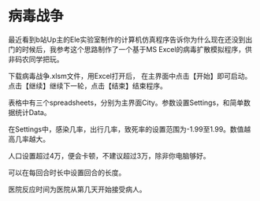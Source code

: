 # 病毒战争
最近看到b站Up主的Ele实验室制作的计算机仿真程序告诉你为什么现在还没到出门的时候后，我参考这个思路制作了一个基于MS Excel的病毒扩散模拟程序，供非码农同学把玩。

下载病毒战争.xlsm文件，用Excel打开后， 在主界面中点击【开始】即可启动。点击【继续】继续下一轮，点击【结束】结束程序。

表格中有三个spreadsheets，分别为主界面City。参数设置Settings，和简单数据统计Data。

在Settings中，感染几率，出行几率，致死率的设置范围为-1.99至1.99。数值越高几率越大。

人口设置超过4万，便会卡顿，不建议超过3万，除非你电脑够好。

可以在每回合时长中设置回合的长度。

医院反应时间为医院从第几天开始接受病人。
